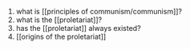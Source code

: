 1. what is [[principles of communism/communism]]?
2. what is the [[proletariat]]?
3. has the [[proletariat]] always existed?
4. [[origins of the proletariat]]